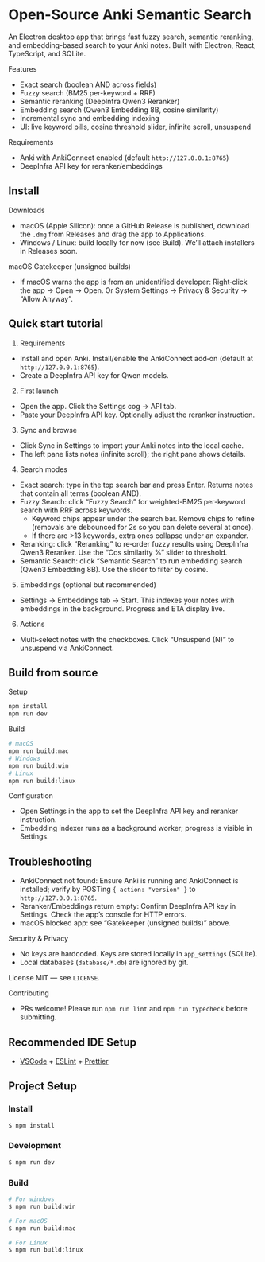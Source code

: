 # Open-Source Anki Semantic Search

An Electron desktop app that brings fast fuzzy search, semantic reranking, and embedding-based search to your Anki notes. Built with Electron, React, TypeScript, and SQLite.

Features
- Exact search (boolean AND across fields)
- Fuzzy search (BM25 per-keyword + RRF)
- Semantic reranking (DeepInfra Qwen3 Reranker)
- Embedding search (Qwen3 Embedding 8B, cosine similarity)
- Incremental sync and embedding indexing
- UI: live keyword pills, cosine threshold slider, infinite scroll, unsuspend

Requirements
- Anki with AnkiConnect enabled (default `http://127.0.0.1:8765`)
- DeepInfra API key for reranker/embeddings

## Install

Downloads
- macOS (Apple Silicon): once a GitHub Release is published, download the `.dmg` from Releases and drag the app to Applications.
- Windows / Linux: build locally for now (see Build). We’ll attach installers in Releases soon.

macOS Gatekeeper (unsigned builds)
- If macOS warns the app is from an unidentified developer: Right‑click the app → Open → Open. Or System Settings → Privacy & Security → “Allow Anyway”.

## Quick start tutorial

1) Requirements
- Install and open Anki. Install/enable the AnkiConnect add‑on (default at `http://127.0.0.1:8765`).
- Create a DeepInfra API key for Qwen models.

2) First launch
- Open the app. Click the Settings cog → API tab.
- Paste your DeepInfra API key. Optionally adjust the reranker instruction.

3) Sync and browse
- Click Sync in Settings to import your Anki notes into the local cache.
- The left pane lists notes (infinite scroll); the right pane shows details.

4) Search modes
- Exact search: type in the top search bar and press Enter. Returns notes that contain all terms (boolean AND).
- Fuzzy Search: click “Fuzzy Search” for weighted-BM25 per-keyword search with RRF across keywords.
  - Keyword chips appear under the search bar. Remove chips to refine (removals are debounced for 2s so you can delete several at once).
  - If there are >13 keywords, extra ones collapse under an expander.
- Reranking: click “Reranking” to re‑order fuzzy results using DeepInfra Qwen3 Reranker. Use the “Cos similarity %” slider to threshold.
- Semantic Search: click “Semantic Search” to run embedding search (Qwen3 Embedding 8B). Use the slider to filter by cosine.

5) Embeddings (optional but recommended)
- Settings → Embeddings tab → Start. This indexes your notes with embeddings in the background. Progress and ETA display live.

6) Actions
- Multi‑select notes with the checkboxes. Click “Unsuspend (N)” to unsuspend via AnkiConnect.

## Build from source
Setup
```bash
npm install
npm run dev
```

Build
```bash
# macOS
npm run build:mac
# Windows
npm run build:win
# Linux
npm run build:linux
```

Configuration
- Open Settings in the app to set the DeepInfra API key and reranker instruction.
- Embedding indexer runs as a background worker; progress is visible in Settings.

## Troubleshooting
- AnkiConnect not found: Ensure Anki is running and AnkiConnect is installed; verify by POSTing `{ action: "version" }` to `http://127.0.0.1:8765`.
- Reranker/Embeddings return empty: Confirm DeepInfra API key in Settings. Check the app’s console for HTTP errors.
- macOS blocked app: see “Gatekeeper (unsigned builds)” above.

Security & Privacy
- No keys are hardcoded. Keys are stored locally in `app_settings` (SQLite).
- Local databases (`database/*.db`) are ignored by git.

License
MIT — see `LICENSE`.

Contributing
- PRs welcome! Please run `npm run lint` and `npm run typecheck` before submitting.


## Recommended IDE Setup

- [VSCode](https://code.visualstudio.com/) + [ESLint](https://marketplace.visualstudio.com/items?itemName=dbaeumer.vscode-eslint) + [Prettier](https://marketplace.visualstudio.com/items?itemName=esbenp.prettier-vscode)

## Project Setup

### Install

```bash
$ npm install
```

### Development

```bash
$ npm run dev
```

### Build

```bash
# For windows
$ npm run build:win

# For macOS
$ npm run build:mac

# For Linux
$ npm run build:linux
```
